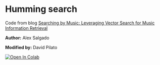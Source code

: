 # Humming search

Code from blog [Searching by Music: Leveraging Vector Search for Music Information Retrieval](https://www.elastic.co/fr/blog/searching-by-music-leveraging-vector-search-audio-information-retrieval)

**Author:** Alex Salgado

**Modified by:** David Pilato

[![Open In Colab](https://colab.research.google.com/assets/colab-badge.svg)](https://colab.research.google.com/github/dadoonet/music-search/blob/main/elastic_music_search.ipynb)
